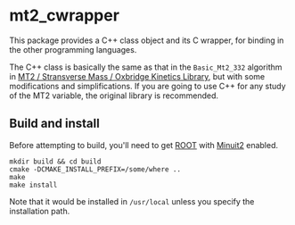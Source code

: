 mt2_cwrapper
============

This package provides a C++ class object and its C wrapper, for binding in the other programming languages.

The C++ class is basically the same as that in the `Basic_Mt2_332` algorithm in [MT2 / Stransverse Mass / Oxbridge Kinetics Library](http://www.hep.phy.cam.ac.uk/~lester/mt2/), but with some modifications and simplifications. If you are going to use C++ for any study of the MT2 variable, the original library is recommended.

## Build and install

Before attempting to build, you'll need to get [ROOT](http://root.cern.ch/) with [Minuit2](http://root.cern.ch/root/html/ROOT__Minuit2__Minuit2Minimizer.html) enabled.

```shell
mkdir build && cd build
cmake -DCMAKE_INSTALL_PREFIX=/some/where ..
make
make install
```

Note that it would be installed in `/usr/local` unless you specify the installation path.
